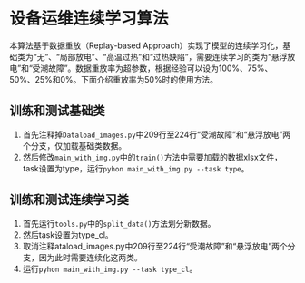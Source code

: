 # 设备运维连续学习算法
本算法基于数据重放（Replay-based Approach）实现了模型的连续学习化，基础类为“无”、“局部放电”、“高温过热”和“过热缺陷”，需要连续学习的类为“悬浮放电”和“受潮故障”。数据重放率为超参数，根据经验可以设为100%、75%、50%、25%和0%。下面介绍重放率为50%时的使用方法。

## 训练和测试基础类
1. 首先注释掉`Dataload_images.py`中209行至224行“受潮故障”和“悬浮放电”两个分支，仅加载基础类数据。
2. 然后修改`main_with_img.py`中的`train()`方法中需要加载的数据xlsx文件，task设置为type，运行`pyhon main_with_img.py --task type`。

## 训练和测试连续学习类
1. 首先运行`tools.py`中的`split_data()`方法划分新数据。
2. 然后task设置为type_cl。
3. 取消注释ataload_images.py中209行至224行“受潮故障”和“悬浮放电”两个分支，因为此时需要连续化这两类。
4. 运行`pyhon main_with_img.py --task type_cl`。
